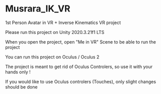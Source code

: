 # Musrara_IK_VR
1st Person Avatar in VR + Inverse Kinematics VR project

Please run this project on Unity 2020.3.21f1 LTS

When you open the project, open "Me in VR" Scene to be able to run the project

You can run this project on Oculus / Oculus 2 

The project is meant to get rid of Oculus Controlers, so use it with your hands only !

If you would like to use Oculus controlers (Touches), only slight changes should be done 

